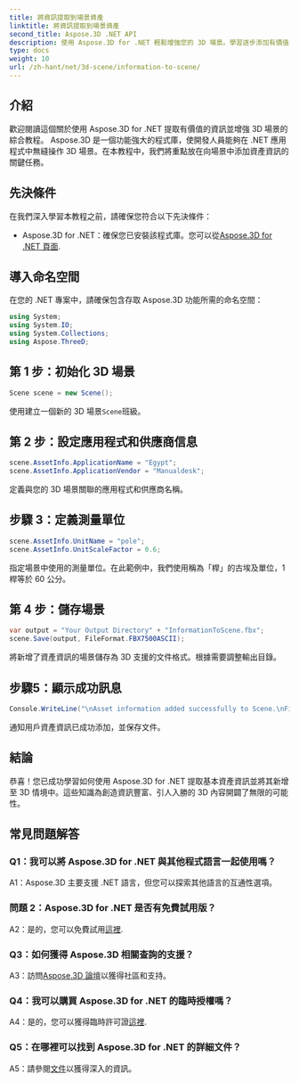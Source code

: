 ```yaml
---
title: 將資訊提取到場景資產
linktitle: 將資訊提取到場景資產
second_title: Aspose.3D .NET API
description: 使用 Aspose.3D for .NET 輕鬆增強您的 3D 場景。學習逐步添加有價值的資產資訊。立即下載以獲得動態 3D 體驗。
type: docs
weight: 10
url: /zh-hant/net/3d-scene/information-to-scene/
---
```

## 介紹

歡迎閱讀這個關於使用 Aspose.3D for .NET 提取有價值的資訊並增強 3D 場景的綜合教程。 Aspose.3D 是一個功能強大的程式庫，使開發人員能夠在 .NET 應用程式中無縫操作 3D 場景。在本教程中，我們將重點放在向場景中添加資產資訊的關鍵任務。

## 先決條件

在我們深入學習本教程之前，請確保您符合以下先決條件：

-  Aspose.3D for .NET：確保您已安裝該程式庫。您可以從[Aspose.3D for .NET 頁面](https://releases.aspose.com/3d/net/).

## 導入命名空間

在您的 .NET 專案中，請確保包含存取 Aspose.3D 功能所需的命名空間：

```csharp
using System;
using System.IO;
using System.Collections;
using Aspose.ThreeD;
```

## 第 1 步：初始化 3D 場景

```csharp
Scene scene = new Scene();
```

使用建立一個新的 3D 場景`Scene`班級。

## 第 2 步：設定應用程式和供應商信息

```csharp
scene.AssetInfo.ApplicationName = "Egypt";
scene.AssetInfo.ApplicationVendor = "Manualdesk";
```

定義與您的 3D 場景關聯的應用程式和供應商名稱。

## 步驟 3：定義測量單位

```csharp
scene.AssetInfo.UnitName = "pole";
scene.AssetInfo.UnitScaleFactor = 0.6;
```

指定場景中使用的測量單位。在此範例中，我們使用稱為「桿」的古埃及單位，1 桿等於 60 公分。

## 第 4 步：儲存場景

```csharp
var output = "Your Output Directory" + "InformationToScene.fbx";
scene.Save(output, FileFormat.FBX7500ASCII);
```

將新增了資產資訊的場景儲存為 3D 支援的文件格式。根據需要調整輸出目錄。

## 步驟5：顯示成功訊息

```csharp
Console.WriteLine("\nAsset information added successfully to Scene.\nFile saved at " + output);
```

通知用戶資產資訊已成功添加，並保存文件。

## 結論

恭喜！您已成功學習如何使用 Aspose.3D for .NET 提取基本資產資訊並將其新增至 3D 情境中。這些知識為創造資訊豐富、引人入勝的 3D 內容開闢了無限的可能性。

## 常見問題解答

### Q1：我可以將 Aspose.3D for .NET 與其他程式語言一起使用嗎？

A1：Aspose.3D 主要支援 .NET 語言，但您可以探索其他語言的互通性選項。

### 問題 2：Aspose.3D for .NET 是否有免費試用版？

A2：是的，您可以免費試用[這裡](https://releases.aspose.com/).

### Q3：如何獲得 Aspose.3D 相關查詢的支援？

 A3：訪問[Aspose.3D 論壇](https://forum.aspose.com/c/3d/18)以獲得社區和支持。

### Q4：我可以購買 Aspose.3D for .NET 的臨時授權嗎？

 A4：是的，您可以獲得臨時許可證[這裡](https://purchase.aspose.com/temporary-license/).

### Q5：在哪裡可以找到 Aspose.3D for .NET 的詳細文件？

 A5：請參閱[文件](https://reference.aspose.com/3d/net/)以獲得深入的資訊。